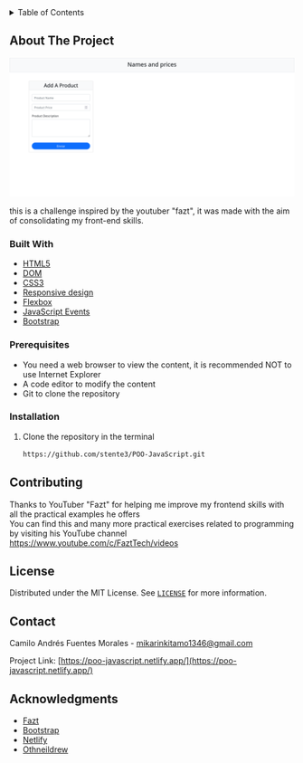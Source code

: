 <details>
  <summary>Table of Contents</summary>
  <ol>
    <li>
      <a href="#about-the-project">About The Project</a>
      <ul>
        <li><a href="#built-with">Built With</a></li>
      </ul>
      <ul>
        <li><a href="#prerequisites">Prerequisites</a></li>
        <li><a href="#installation">Installation</a></li>
      </ul>
    </li>
    <li><a href="#contributing">Contributing</a></li>
    <li><a href="#license">License</a></li>
    <li><a href="#contact">Contact</a></li>
    <li><a href="#acknowledgments">Acknowledgments</a></li>
  </ol>
</details>


## About The Project

![alt text](https://github.com/stente3/POO-JavaScript/blob/main/designs/main.png)

this is a challenge inspired by the youtuber "fazt", it was made with the aim of consolidating my front-end skills.


### Built With

* [HTML5](https://developer.mozilla.org/en/docs/Web/HTML)
* [DOM](https://lenguajejs.com/javascript/dom/que-es/#:~:text=En%20Javascript%2C%20cuando%20nos%20referimos,de%20texto%2C%20etc...)
* [CSS3](https://developer.mozilla.org/en-US/docs/Web/CSS)
* [Responsive design](https://developer.mozilla.org/en-US/docs/Learn/CSS/CSS_layout/Responsive_Design)
* [Flexbox](https://developer.mozilla.org/en-US/docs/Learn/CSS/CSS_layout/Flexbox)
* [JavaScript Events](https://developer.mozilla.org/en-US/docs/Web/Events)
* [Bootstrap](https://getbootstrap.com/)


### Prerequisites

* You need a web browser to view the content, it is recommended NOT to use Internet Explorer
* A code editor to modify the content
* Git to clone the repository


### Installation
1. Clone the repository in the terminal 
   ```sh
   https://github.com/stente3/POO-JavaScript.git
   ```


## Contributing

Thanks to YouTuber "Fazt" for helping me improve my frontend skills with all the practical examples he offers <br>
You can find this and many more practical exercises related to programming by visiting his YouTube channel https://www.youtube.com/c/FaztTech/videos


## License

Distributed under the MIT License. See [`LICENSE`](https://github.com/stente3/POO-JavaScript/blob/main/LICENSE) for more information.


## Contact

Camilo Andrés Fuentes Morales - mikarinkitamo1346@gmail.com

Project Link: [https://poo-javascript.netlify.app/](https://poo-javascript.netlify.app/)


## Acknowledgments

* [Fazt](https://www.faztweb.com/)
* [Bootstrap](https://getbootstrap.com/)
* [Netlify](https://www.netlify.com/)
* [Othneildrew](https://github.com/othneildrew/Best-README-Template)

